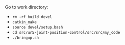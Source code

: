 Go to work directory:
  - `rm -rf build devel`
  - `catkin_make` 
  - `source devel/setup.bash`
  - `cd src/ur5-joint-position-control/src/src/my_code`
  - `./bringup.sh`


